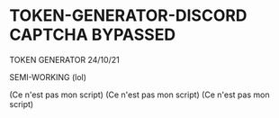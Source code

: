 # TOKEN-GENERATOR-DISCORD CAPTCHA BYPASSED

TOKEN GENERATOR 24/10/21

SEMI-WORKING (lol)

(Ce n'est pas mon script)
(Ce n'est pas mon script)
(Ce n'est pas mon script)
